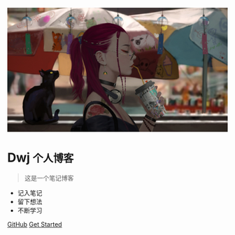 <!-- _coverpage.md -->

![logo](imgs/黑猫与少女.png)

# Dwj <small>个人博客</small>

> 这是一个笔记博客

- 记入笔记
- 留下想法
- 不断学习

[GitHub](https://github.com/docsifyjs/docsify/)
[Get Started](README.md)

